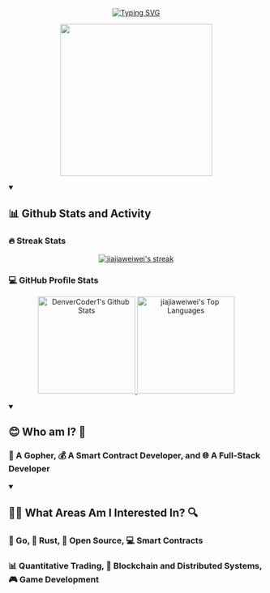 <div align="center">
  <a href="https://git.io/typing-svg">
    <img src="https://readme-typing-svg.demolab.com?font=Fira+Code&size=30&pause=1000&color=33F7F5&center=true&vCenter=true&width=435&lines=Hi+there+%F0%9F%91%8B+I+am+jiawei+;Welcome+to+my+Github" alt="Typing SVG" />
  </a>
</div>

 <p align="center">
  <img src="https://little.kylerconway.com/images/golang-what.gif" width="300">
</p>


<details open> 
  <summary><h2>📊 Github Stats and Activity</h2></summary>
  
  <h3>🔥 Streak Stats</h3>
  <p style="text-align: center;">
    <a href="https://github.com/DenverCoder1/github-readme-streak-stats">
      <img title="🔥 Get streak stats for your profile at git.io/streak-stats" alt="jiajiaweiwei's streak" src="https://streak-stats.demolab.com/?user=jiajiaweiwei&theme=monokai-metallian&hide_border=true"/>
    </a>
  </p>
  
  <h3>💻 GitHub Profile Stats</h3>
  <p style="text-align: center;">
    <a href="https://github.com/anuraghazra/github-readme-stats">
      <img alt="DenverCoder1's Github Stats" src="https://denvercoder1-github-readme-stats.vercel.app/api/?username=jiajiaweiwei&show_icons=true&include_all_commits=true&count_private=true&theme=react&hide_border=true&bg_color=1F222E&title_color=F85D7F&icon_color=F8D866" height="192px"/>
    </a>
    <a href="https://github.com/anuraghazra/github-readme-stats">
      <img alt="jiajiaweiwei's Top Languages" src="https://denvercoder1-github-readme-stats.vercel.app/api/top-langs/?username=jiajiaweiwei&langs_count=8&layout=compact&theme=react&hide_border=true&bg_color=1F222E&title_color=F85D7F&icon_color=F8D866&hide=Jupyter%20Notebook,Roff" height="192px"/>
    </a>
  </p>
</details>

<details open> 
  <summary><h2>😊 Who am I? 🤔</h2></summary>
  <h3>🐹 A Gopher, 💰 A Smart Contract Developer, and 🌐 A Full-Stack Developer</h3>
</details>

<details open> 
  <summary><h2>👨‍💻 What Areas Am I Interested In? 🔍</h2></summary>
  <h3>🐹 Go, 🦀 Rust, 🌱 Open Source, 💻 Smart Contracts</h3>
  <h3>📊 Quantitative Trading, 🔗 Blockchain and Distributed Systems, 🎮 Game Development</h3>
</details>



